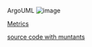 ArgoUML
![image](https://raw.githubusercontent.com/test4cc/vamos2020/master/featureModel/ArgoUML.JPG)

 [Metrics](https://github.com/test4cc/vamos2020/blob/master/metrics/UnionFind.csv)
 
 [source code with muntants](https://github.com/test4cc/vamos2020/tree/master/dataset_with_mutant/UnionFind)
